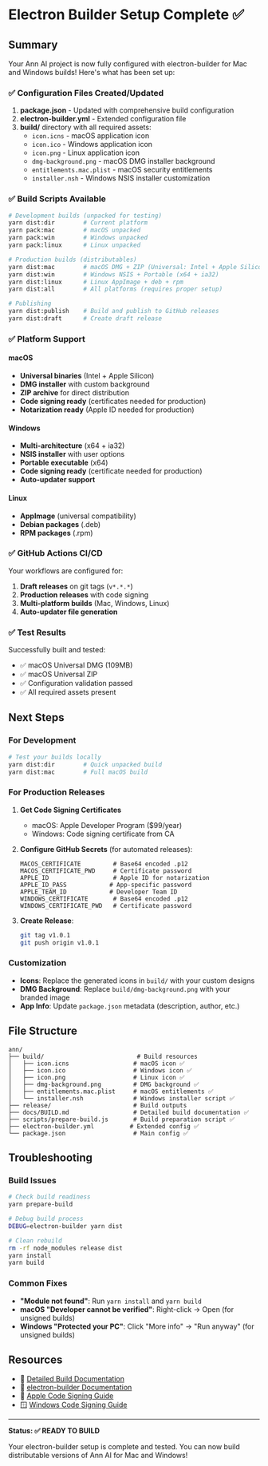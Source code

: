 # Electron Builder Setup Complete ✅

## Summary

Your Ann AI project is now fully configured with electron-builder for Mac and Windows builds! Here's what has been set up:

### ✅ Configuration Files Created/Updated

1. **package.json** - Updated with comprehensive build configuration
2. **electron-builder.yml** - Extended configuration file
3. **build/** directory with all required assets:
   - `icon.icns` - macOS application icon
   - `icon.ico` - Windows application icon  
   - `icon.png` - Linux application icon
   - `dmg-background.png` - macOS DMG installer background
   - `entitlements.mac.plist` - macOS security entitlements
   - `installer.nsh` - Windows NSIS installer customization

### ✅ Build Scripts Available

```bash
# Development builds (unpacked for testing)
yarn dist:dir        # Current platform
yarn pack:mac        # macOS unpacked
yarn pack:win        # Windows unpacked
yarn pack:linux      # Linux unpacked

# Production builds (distributables)
yarn dist:mac        # macOS DMG + ZIP (Universal: Intel + Apple Silicon)
yarn dist:win        # Windows NSIS + Portable (x64 + ia32)
yarn dist:linux      # Linux AppImage + deb + rpm
yarn dist:all        # All platforms (requires proper setup)

# Publishing
yarn dist:publish    # Build and publish to GitHub releases
yarn dist:draft      # Create draft release
```

### ✅ Platform Support

#### macOS
- **Universal binaries** (Intel + Apple Silicon)
- **DMG installer** with custom background
- **ZIP archive** for direct distribution
- **Code signing ready** (certificates needed for production)
- **Notarization ready** (Apple ID needed for production)

#### Windows
- **Multi-architecture** (x64 + ia32)
- **NSIS installer** with user options
- **Portable executable** (x64)
- **Code signing ready** (certificate needed for production)
- **Auto-updater support**

#### Linux
- **AppImage** (universal compatibility)
- **Debian packages** (.deb)
- **RPM packages** (.rpm)

### ✅ GitHub Actions CI/CD

Your workflows are configured for:

1. **Draft releases** on git tags (`v*.*.*`)
2. **Production releases** with code signing
3. **Multi-platform builds** (Mac, Windows, Linux)
4. **Auto-updater file generation**

### ✅ Test Results

Successfully built and tested:
- ✅ macOS Universal DMG (109MB)
- ✅ macOS Universal ZIP 
- ✅ Configuration validation passed
- ✅ All required assets present

## Next Steps

### For Development
```bash
# Test your builds locally
yarn dist:dir        # Quick unpacked build
yarn dist:mac        # Full macOS build
```

### For Production Releases

1. **Get Code Signing Certificates**
   - macOS: Apple Developer Program ($99/year)
   - Windows: Code signing certificate from CA

2. **Configure GitHub Secrets** (for automated releases):
   ```
   MACOS_CERTIFICATE         # Base64 encoded .p12
   MACOS_CERTIFICATE_PWD     # Certificate password
   APPLE_ID                  # Apple ID for notarization
   APPLE_ID_PASS            # App-specific password
   APPLE_TEAM_ID            # Developer Team ID
   WINDOWS_CERTIFICATE       # Base64 encoded .p12
   WINDOWS_CERTIFICATE_PWD   # Certificate password
   ```

3. **Create Release**:
   ```bash
   git tag v1.0.1
   git push origin v1.0.1
   ```

### Customization

- **Icons**: Replace the generated icons in `build/` with your custom designs
- **DMG Background**: Replace `build/dmg-background.png` with your branded image
- **App Info**: Update `package.json` metadata (description, author, etc.)

## File Structure

```
ann/
├── build/                          # Build resources
│   ├── icon.icns                  # macOS icon ✅
│   ├── icon.ico                   # Windows icon ✅
│   ├── icon.png                   # Linux icon ✅
│   ├── dmg-background.png         # DMG background ✅
│   ├── entitlements.mac.plist     # macOS entitlements ✅
│   └── installer.nsh              # Windows installer script ✅
├── release/                       # Build outputs
├── docs/BUILD.md                  # Detailed build documentation ✅
├── scripts/prepare-build.js       # Build preparation script ✅
├── electron-builder.yml          # Extended config ✅
└── package.json                   # Main config ✅
```

## Troubleshooting

### Build Issues
```bash
# Check build readiness
yarn prepare-build

# Debug build process
DEBUG=electron-builder yarn dist

# Clean rebuild
rm -rf node_modules release dist
yarn install
yarn build
```

### Common Fixes
- **"Module not found"**: Run `yarn install` and `yarn build`
- **macOS "Developer cannot be verified"**: Right-click → Open (for unsigned builds)
- **Windows "Protected your PC"**: Click "More info" → "Run anyway" (for unsigned builds)

## Resources

- 📖 [Detailed Build Documentation](docs/BUILD.md)
- 🔧 [electron-builder Documentation](https://www.electron.build/)
- 🍎 [Apple Code Signing Guide](https://developer.apple.com/documentation/xcode/notarizing_macos_software_before_distribution)
- 🪟 [Windows Code Signing Guide](https://docs.microsoft.com/en-us/windows/win32/seccrypto/cryptography-tools)

---

**Status: ✅ READY TO BUILD**

Your electron-builder setup is complete and tested. You can now build distributable versions of Ann AI for Mac and Windows!
